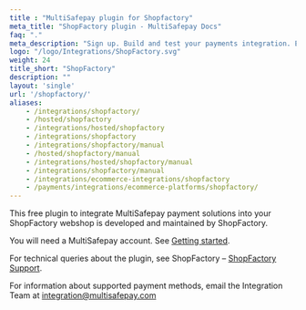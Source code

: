 ```yaml
---
title : "MultiSafepay plugin for Shopfactory"
meta_title: "ShopFactory plugin - MultiSafepay Docs"
faq: "."
meta_description: "Sign up. Build and test your payments integration. Explore our products and services. Use our API reference, SDKs, and wrappers. Get support."
logo: "/logo/Integrations/ShopFactory.svg"
weight: 24
title_short: "ShopFactory"
description: ""
layout: 'single'
url: '/shopfactory/'
aliases: 
    - /integrations/shopfactory/
    - /hosted/shopfactory
    - /integrations/hosted/shopfactory
    - /integrations/shopfactory
    - /integrations/shopfactory/manual
    - /hosted/shopfactory/manual
    - /integrations/hosted/shopfactory/manual
    - /integrations/shopfactory/manual
    - /integrations/ecommerce-integrations/shopfactory
    - /payments/integrations/ecommerce-platforms/shopfactory/
---
```

This free plugin to integrate MultiSafepay payment solutions into your ShopFactory webshop is developed and maintained by ShopFactory.

You will need a MultiSafepay account. See [Getting started](/getting-started/).

For technical queries about the plugin, see ShopFactory – [ShopFactory Support](https://www.shopfactory.nl/contents/nl/d122.html).

For information about supported payment methods, email the Integration Team at <integration@multisafepay.com>
